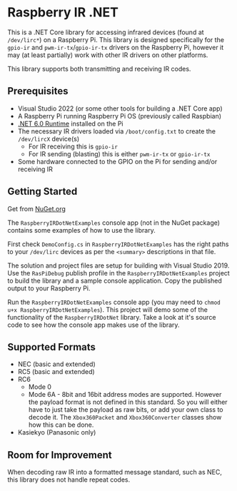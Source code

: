 # Raspberry IR .NET

This is a .NET Core library for accessing infrared devices (found at `/dev/lirc*`) on a Raspberry Pi. This library is designed specifically for the `gpio-ir` and `pwm-ir-tx`/`gpio-ir-tx` drivers on the Raspberry Pi, however it may (at least partially) work with other IR drivers on other platforms.

This library supports both transmitting and receiving IR codes.

## Prerequisites
 * Visual Studio 2022 (or some other tools for building a .NET Core app)
 * A Raspberry Pi running Raspberry Pi OS (previously called Raspbian)
 * [.NET 6.0 Runtime](https://dotnet.microsoft.com/en-us/download/dotnet/6.0) installed on the Pi
 * The necessary IR drivers loaded via `/boot/config.txt` to create the `/dev/lircX` device(s)
   * For IR receiving this is `gpio-ir`
   * For IR sending (blasting) this is either `pwm-ir-tx` or `gpio-ir-tx`
 * Some hardware connected to the GPIO on the Pi for sending and/or receiving IR


## Getting Started

Get from [NuGet.org](https://www.nuget.org/packages/RaspberryIRDotNet/)

The `RaspberryIRDotNetExamples` console app (not in the NuGet package) contains some examples of how to use the library.

First check `DemoConfig.cs` in `RaspberryIRDotNetExamples` has the right paths to your `/dev/lirc` devices as per the `<summary>` descriptions in that file.

The solution and project files are setup for building with Visual Studio 2019. Use the `RasPiDebug` publish profile in the `RaspberryIRDotNetExamples` project to build the library and a sample console application. Copy the published output to your Raspberry Pi. 

Run the `RaspberryIRDotNetExamples` console app (you may need to `chmod u+x RaspberryIRDotNetExamples`). This project will demo some of the functionality of the `RaspberryIRDotNet` library. Take a look at it's source code to see how the console app makes use of the library.

## Supported Formats
 * NEC (basic and extended)
 * RC5 (basic and extended)
 * RC6
   * Mode 0
   * Mode 6A - 8bit and 16bit address modes are supported. However the payload format is not defined in this standard. So you will either have to just take the payload as raw bits, or add your own class to decode it. The `Xbox360Packet` and `Xbox360Converter` classes show how this can be done.
 * Kasiekyo (Panasonic only)


## Room for Improvement
When decoding raw IR into a formatted message standard, such as NEC, this library does not handle repeat codes.
